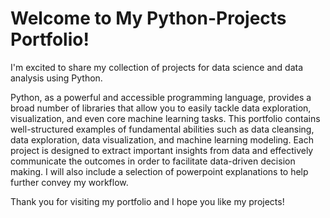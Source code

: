 # Welcome to My Python-Projects Portfolio!

I'm excited to share my collection of projects for data science and data analysis using Python. 

Python, as a powerful and accessible programming language, provides a broad number of libraries that allow you to easily tackle data exploration, visualization, and even core machine learning tasks. This portfolio contains well-structured examples of fundamental abilities such as data cleansing, data exploration, data visualization, and machine learning modeling. Each project is designed to extract important insights from data and effectively communicate the outcomes in order to facilitate data-driven decision making. I will also include a selection of powerpoint explanations to help further convey my workflow. 

Thank you for visiting my portfolio and I hope you like my projects! 
